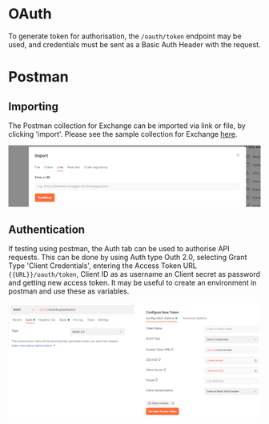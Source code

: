 # OAuth

To generate token for authorisation, the `/oauth/token` endpoint may be used, and credentials must be sent as a Basic Auth Header with the request.

# Postman

## Importing

The Postman collection for Exchange can be imported via link or file, by clicking 'import'. Please see the sample collection for Exchange [here](https://www.getpostman.com/collections/7cbf9a140d0c6cf81130).

![postman](/assets/images/import_postman.png)

## Authentication
If testing using postman, the Auth tab can be used to authorise API requests. This can be done by using Auth type Outh 2.0, selecting Grant Type 'Client Credentials', entering the Access Token URL `{{URL}}/oauth/token`, Client ID as as username an Client secret as password and getting new access token. It may be useful to create an environment in postman and use these as variables.

![postman auth](/assets/images/auth_postman.png)

